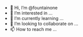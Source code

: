 - 👋 Hi, I’m @fountainone
- 👀 I’m interested in ...
- 🌱 I’m currently learning ...
- 💞️ I’m looking to collaborate on ...
- 📫 How to reach me ...

<!---
fountainone/fountainone is a ✨ special ✨ repository because its `README.md` (this file) appears on your GitHub profile.
You can click the Preview link to take a look at your changes.
--->

